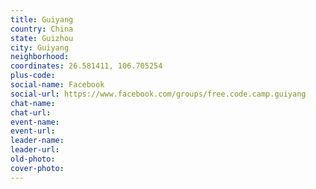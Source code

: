 ```yaml
---
title: Guiyang
country: China
state: Guizhou
city: Guiyang
neighborhood: 
coordinates: 26.581411, 106.705254
plus-code:
social-name: Facebook
social-url: https://www.facebook.com/groups/free.code.camp.guiyang
chat-name:
chat-url:
event-name:
event-url:
leader-name:
leader-url:
old-photo: 
cover-photo:
---
```

